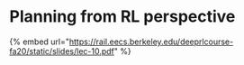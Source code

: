 # Planning from RL perspective

{% embed url="https://rail.eecs.berkeley.edu/deeprlcourse-fa20/static/slides/lec-10.pdf" %}
